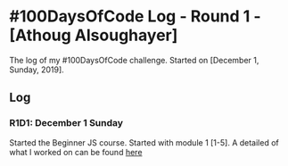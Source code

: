 # #100DaysOfCode Log - Round 1 - [Athoug Alsoughayer]

The log of my #100DaysOfCode challenge. Started on [December 1, Sunday, 2019].

## Log

### R1D1: December 1 Sunday

Started the Beginner JS course. Started with module 1 [1-5]. A detailed of what I worked on can be found [here]()
